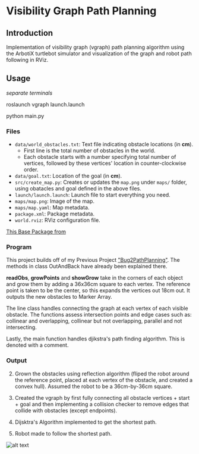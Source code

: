 # Visibility Graph Path Planning

## Introduction
Implementation of visibility graph (vgraph) path planning algorithm using the ArbotiX turtlebot simulator and visualization of the graph and robot path following in RViz.

## Usage
*separate terminals*

roslaunch vgraph launch.launch

python main.py

### Files
- `data/world_obstacles.txt`: Text file indicating obstacle locations (in **cm**).
  - First line is the total number of obstacles in the world.
  - Each obstacle starts with a number specifying total number of vertices, followed by these vertices' location in counter-clockwise order.
- `data/goal.txt`: Location of the goal (in **cm**).
- `src/create_map.py`: Creates or updates the `map.png` under `maps/` folder, using obatacles and goal defined in the above files.
- `launch/launch.launch`: Launch file to start everything you need.
- `maps/map.png`: Image of the map.
- `maps/map.yaml`: Map metadata.
- `package.xml`: Package metadata.
- `world.rviz`: RViz configuration file.

[This Base Package from](https://github.com/jingxixu/vgraph)

### Program
This project builds off of my Previous Project ["Bug2PathPlanning"](https://github.com/s-abdullah/Bug2PathPlanning). The methods in class OutAndBack have already
been explained there.

**readObs**, **growPoints** and **showGrow** take in the corners of each object and grow
them by adding a 36x36cm square to each vertex. The reference point is taken to be
the center, so this expands the vertices out 18cm out. It outputs the new
obstacles to Marker Array.

The line class handles connecting the graph at each vertex of each visible obstacle.
The functions assess intersection points and edge cases such as:
collinear and overlapping, collinear but not overlapping, parallel and
not intersecting.

Lastly, the main function handles djikstra's path finding algorithm.
This is denoted with a comment.

### Output
2. Grown the obstacles using reflection algorithm (fliped the robot around the reference point, placed at each vertex of the obstacle, and created a convex hull). Assumed the robot to be a 36cm-by-36cm square. 

3. Created the vgraph by first fully connecting all obstacle vertices + start + goal and then implementing a collision checker to remove edges that collide with obstacles (except endpoints).

4. Dijsktra's Algorithm implemented to get the shortest path.


5. Robot made to follow the shortest path.

![alt text](https://github.com/s-abdullah/VGraph/blob/master/gifs/vg.gif)